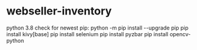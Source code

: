 # webseller-inventory

python 3.8
check for newest pip: python -m pip install --upgrade pip
pip install kivy[base]
pip install selenium
pip install pyzbar
pip install opencv-python
